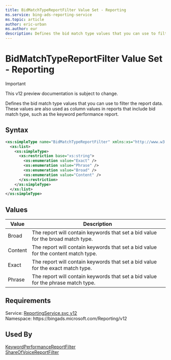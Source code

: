```yaml
---
title: BidMatchTypeReportFilter Value Set - Reporting
ms.service: bing-ads-reporting-service
ms.topic: article
author: eric-urban
ms.author: eur
description: Defines the bid match type values that you can use to filter the report data.
---
```

# BidMatchTypeReportFilter Value Set - Reporting

> [!IMPORTANT]
> This v12 preview documentation is subject to change.

Defines the bid match type values that you can use to filter the report data. These values are also used as column values in reports that include bid match type, such as the keyword performance report.

## Syntax
```xml
<xs:simpleType name="BidMatchTypeReportFilter" xmlns:xs="http://www.w3.org/2001/XMLSchema">
  <xs:list>
    <xs:simpleType>
      <xs:restriction base="xs:string">
        <xs:enumeration value="Exact" />
        <xs:enumeration value="Phrase" />
        <xs:enumeration value="Broad" />
        <xs:enumeration value="Content" />
      </xs:restriction>
    </xs:simpleType>
  </xs:list>
</xs:simpleType>
```

## <a name="values"></a>Values

|Value|Description|
|-----------|---------------|
|<a name="broad"></a>Broad|The report will contain keywords that set a bid value for the broad match type.|
|<a name="content"></a>Content|The report will contain keywords that set a bid value for the content match type.|
|<a name="exact"></a>Exact|The report will contain keywords that set a bid value for the exact match type.|
|<a name="phrase"></a>Phrase|The report will contain keywords that set a bid value for the phrase match type.|

## Requirements
Service: [ReportingService.svc v12](https://reporting.api.bingads.microsoft.com/Api/Advertiser/Reporting/v11/ReportingService.svc)  
Namespace: https\://bingads.microsoft.com/Reporting/v12  

## Used By
[KeywordPerformanceReportFilter](keywordperformancereportfilter.md)  
[ShareOfVoiceReportFilter](shareofvoicereportfilter.md)  
